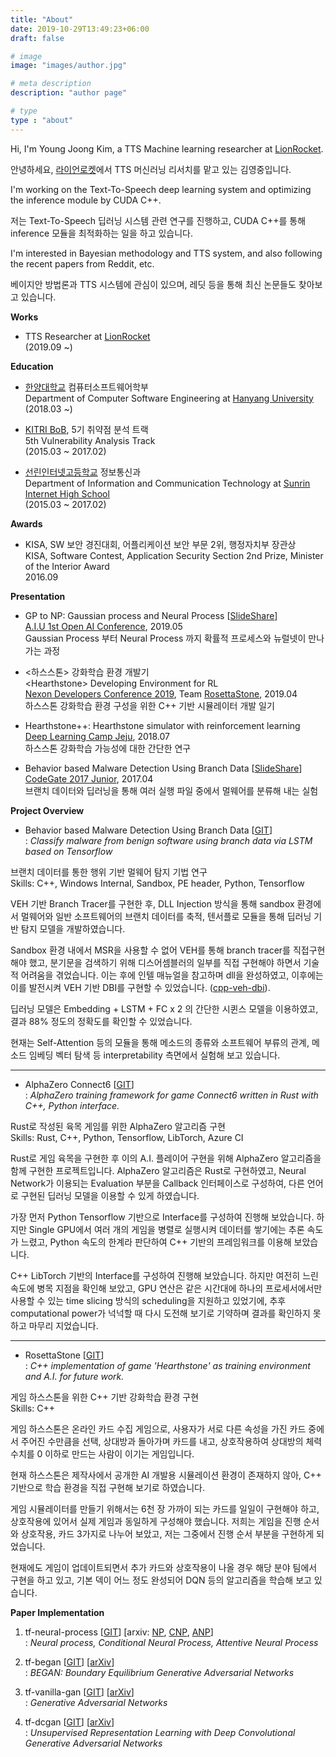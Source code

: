 ```yaml
---
title: "About"
date: 2019-10-29T13:49:23+06:00
draft: false

# image
image: "images/author.jpg"

# meta description
description: "author page"

# type
type : "about"
---
```


Hi, I'm Young Joong Kim, a TTS Machine learning researcher at [LionRocket](https://lionrocket.ai).

안녕하세요, [라이언로켓](https://lionrocket.ai)에서 TTS 머신러닝 리서치를 맡고 있는 김영중입니다.

I'm working on the Text-To-Speech deep learning system and optimizing the inference module by CUDA C++.

저는 Text-To-Speech 딥러닝 시스템 관련 연구를 진행하고, CUDA C++를 통해 inference 모듈을 최적화하는 일을 하고 있습니다.

I'm interested in Bayesian methodology and TTS system, and also following the recent papers from Reddit, etc.

베이지안 방법론과 TTS 시스템에 관심이 있으며, 레딧 등을 통해 최신 논문들도 찾아보고 있습니다.

**Works**

- TTS Researcher at [LionRocket](https://lionrocket.ai) \
(2019.09 ~)

**Education**

- [한양대학교](https://www.hanyang.ac.kr) 컴퓨터소프트웨어학부  \
Department of Computer Software Engineering at [Hanyang University](https://www.hanyang.ac.kr) \
(2018.03 ~)

- [KITRI BoB](https://www.kitribob.kr/), 5기 취약점 분석 트랙 \
5th Vulnerability Analysis Track \
(2015.03 ~ 2017.02)

- [선린인터넷고등학교](http://sunrint.hs.kr/) 정보통신과 \
Department of Information and Communication Technology at [Sunrin Internet High School](http://sunrint.hs.kr) \
(2015.03 ~ 2017.02)

**Awards**

- KISA, SW 보안 경진대회, 어플리케이션 보안 부문 2위, 행정자치부 장관상 \
KISA, Software Contest, Application Security Section 2nd Prize, Minister of the Interior Award \
2016.09

**Presentation**

- GP to NP: Gaussian process and Neural Process [[SlideShare](https://www.slideshare.net/YoungJoongKim1/gp-to-np-gaussian-process-and-neural-process-230287186)] \
[A.I.U 1st Open AI Conference](https://festa.io/events/288), 2019.05 \
Gaussian Process 부터 Neural Process 까지 확률적 프로세스와 뉴럴넷이 만나가는 과정

- <하스스톤> 강화학습 환경 개발기 \
\<Hearthstone\> Developing Environment for RL \
[Nexon Developers Conference 2019](https://ndc.nexon.com/main), Team [RosettaStone](https://github.com/utilForever/RosettaStone), 2019.04 \
하스스톤 강화학습 환경 구성을 위한 C++ 기반 시뮬레이터 개발 일기

- Hearthstone++: Hearthstone simulator with reinforcement learning \
[Deep Learning Camp Jeju](http://jeju.dlcamp.org/2018/), 2018.07 \
하스스톤 강화학습 가능성에 대한 간단한 연구

- Behavior based Malware Detection Using Branch Data [[SlideShare](https://www.slideshare.net/YoungJoongKim1/behavior-based-malware-detection-using-branch-data-230288166)]\
[CodeGate 2017 Junior](https://www.codegate.org/), 2017.04 \
브랜치 데이터와 딥러닝을 통해 여러 실행 파일 중에서 멀웨어를 분류해 내는 실험

**Project Overview**

- Behavior based Malware Detection Using Branch Data [[GIT](https://github.com/revsic/tf-branch-malware)] \
: *Classify malware from benign software using branch data via LSTM based on Tensorflow*

브랜치 데이터를 통한 행위 기반 멀웨어 탐지 기법 연구 \
Skills: C++, Windows Internal, Sandbox, PE header, Python, Tensorflow

VEH 기반 Branch Tracer를 구현한 후, DLL Injection 방식을 통해 sandbox 환경에서 멀웨어와 일반 소프트웨어의 브랜치 데이터를 축적, 텐서플로 모듈을 통해 딥러닝 기반 탐지 모델을 개발하였습니다.

Sandbox 환경 내에서 MSR을 사용할 수 없어 VEH를 통해 branch tracer를 직접구현해야 했고, 분기문을 검색하기 위해 디스어셈블러의 일부를 직접 구현해야 하면서 기술적 어려움을 겪었습니다. 이는 후에 인텔 매뉴얼을 참고하며 dll을 완성하였고, 이후에는 이를 발전시켜 VEH 기반 DBI를 구현할 수 있었습니다. ([cpp-veh-dbi](https://github.com/revsic/cpp-veh-dbi)).

딥러닝 모델은 Embedding + LSTM + FC x 2 의 간단한 시퀸스 모델을 이용하였고, 결과 88% 정도의 정확도를 확인할 수 있었습니다.

현재는 Self-Attention 등의 모듈을 통해 메소드의 종류와 소프트웨어 부류의 관계, 메소드 임베딩 벡터 탐색 등 interpretability 측면에서 실험해 보고 있습니다.

---

- AlphaZero Connect6 [[GIT](https://github.com/revsic/AlphaZero-Connect6)] \
: *AlphaZero training framework for game Connect6 written in Rust with C++, Python interface.*

Rust로 작성된 육목 게임를 위한 AlphaZero 알고리즘 구현 \
Skills: Rust, C++, Python, Tensorflow, LibTorch, Azure CI

Rust로 게임 육목을 구현한 후 이의 A.I. 플레이어 구현을 위해 AlphaZero 알고리즘을 함께 구현한 프로젝트입니다. AlphaZero 알고리즘은 Rust로 구현하였고, Neural Network가 이용되는 Evaluation 부분을 Callback 인터페이스로 구성하여, 다른 언어로 구현된 딥러닝 모델을 이용할 수 있게 하였습니다.

가장 먼저 Python Tensorflow 기반으로 Interface를 구성하여 진행해 보았습니다. 하지만 Single GPU에서 여러 개의 게임을 병렬로 실행시켜 데이터를 쌓기에는 추론 속도가 느렸고, Python 속도의 한계라 판단하여 C++ 기반의 프레임워크를 이용해 보았습니다.

C++ LibTorch 기반의 Interface를 구성하여 진행해 보았습니다. 하지만 여전히 느린 속도에 병목 지점을 확인해 보았고, GPU 연산은 같은 시간대에 하나의 프로세서에서만 사용할 수 있는 time slicing 방식의 scheduling을 지원하고 있었기에, 추후 computational power가 넉넉할 때 다시 도전해 보기로 기약하며 결과를 확인하지 못하고 마무리 지었습니다.

---

- RosettaStone [[GIT](https://github.com/utilForever/RosettaStone)] \
: *C++ implementation of game 'Hearthstone' as training environment and A.I. for future work.*

게임 하스스톤을 위한 C++ 기반 강화학습 환경 구현 \
Skills: C++

게임 하스스톤은 온라인 카드 수집 게임으로, 사용자가 서로 다른 속성을 가진 카드 중에서 주어진 수만큼을 선택, 상대방과 돌아가며 카드를 내고, 상호작용하여 상대방의 체력 수치를 0 이하로 만드는 사람이 이기는 게임입니다.

현재 하스스톤은 제작사에서 공개한 AI 개발용 시뮬레이션 환경이 존재하지 않아, C++ 기반으로 학습 환경을 직접 구현해 보기로 하였습니다.

게임 시뮬레이터를 만들기 위해서는 6천 장 가까이 되는 카드를 일일이 구현해야 하고, 상호작용에 있어서 실제 게임과 동일하게 구성해야 했습니다. 저희는 게임을 진행 순서와 상호작용, 카드 3가지로 나누어 보았고, 저는 그중에서 진행 순서 부분을 구현하게 되었습니다.

현재에도 게임이 업데이트되면서 추가 카드와 상호작용이 나올 경우 해당 분야 팀에서 구현을 하고 있고, 기본 덱이 어느 정도 완성되어 DQN 등의 알고리즘을 학습해 보고 있습니다.

**Paper Implementation**
1. tf-neural-process [[GIT](https://github.com/revsic/tf-neural-process)] [arxiv: [NP](https://arxiv.org/abs/1807.01622), [CNP](https://arxiv.org/abs/1807.01613), [ANP](https://arxiv.org/abs/1901.05761)] \
: *Neural process, Conditional Neural Process, Attentive Neural Process*

2. tf-began [[GIT](https://github.com/revsic/tf-began)] [[arXiv](https://arxiv.org/abs/1703.10717)] \
: *BEGAN: Boundary Equilibrium Generative Adversarial Networks*

3. tf-vanilla-gan [[GIT](https://github.com/revsic/tf-vanilla-gan)] [[arXiv](https://arxiv.org/pdf/1406.2661.pdf)] \
: *Generative Adversarial Networks*

4. tf-dcgan [[GIT](https://github.com/revsic/tf-dcgan)] [[arXiv](https://arxiv.org/abs/1511.06434)] \
: *Unsupervised Representation Learning with Deep Convolutional Generative Adversarial Networks*